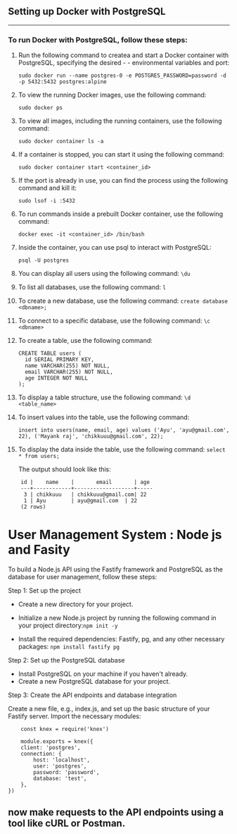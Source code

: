 ## Setting up Docker with PostgreSQL
---
### To run Docker with PostgreSQL, follow these steps:


1. Run the following command to createa and start a Docker container with PostgreSQL, specifying the desired - -  environmental variables and port:

    `sudo docker run --name postgres-0 -e POSTGRES_PASSWORD=password -d -p 5432:5432 postgres:alpine`

2. To view the running Docker images, use the following command:

    `sudo docker ps`


3. To view all images, including the running containers, use the following command:
    
    `sudo docker container ls -a`


4. If a container is stopped, you can start it using the following command:
    
    ``sudo docker container start <container_id>``


5. If the port is already in use, you can find the process using the following command and kill it:

    `sudo lsof -i :5432`

6. To run commands inside a prebuilt Docker container, use the following command:

    ``docker exec -it <container_id> /bin/bash``


7. Inside the container, you can use psql to interact with PostgreSQL:

    `psql -U postgres`

8. You can display all users using the following command:
  `\du`

9. To list all databases, use the following command: `` l ``

10. To create a new database, use the following command: ``create database <dbname>;``

11. To connect to a specific database, use the following command: ``\c <dbname>``
12. To create a table, use the following command:
    ```
    CREATE TABLE users (
      id SERIAL PRIMARY KEY,
      name VARCHAR(255) NOT NULL,
      email VARCHAR(255) NOT NULL,
      age INTEGER NOT NULL
    );

    ```
12. To display a table structure, use the following command:
``\d <table_name>``

13. To insert values into the table, use the following command:
    
    `insert into users(name, email, age) values ('Ayu', 'ayu@gmail.com', 22), ('Mayank raj', 'chikkuuu@gmail.com', 22);`

15. To display the data inside the table, use the following command:
`select * from users;`

    The output should look like this:
```
    id |    name    |       email       | age
    ---+------------+-------------------+-----
     3 | chikkuuu   | chikkuuu@gmail.com| 22
     1 | Ayu        | ayu@gmail.com  | 22
    (2 rows)

```

# User Management System : Node js and Fasity 

To build a Node.js API using the Fastify framework and PostgreSQL as the database for user management, follow these steps:


Step 1: Set up the project

  - Create a new directory for your project.
  
  - Initialize a new Node.js project by running the following command in your project directory:`npm init -y`

  - Install the required dependencies: Fastify, pg, and any other necessary packages:
   `npm install fastify pg`

Step 2: Set up the PostgreSQL database

  - Install PostgreSQL on your machine if you haven't already.
  - Create a new PostgreSQL database for your project.

Step 3: Create the API endpoints and database integration

Create a new file, e.g., index.js, and set up the basic structure of your Fastify server.
Import the necessary modules:
```
    const knex = require('knex')

    module.exports = knex({
    client: 'postgres',
    connection: {
        host: 'localhost',
        user: 'postgres',
        password: 'password',
        database: 'test',
    },
})

```
## now make requests to the API endpoints using a tool like cURL or Postman.
